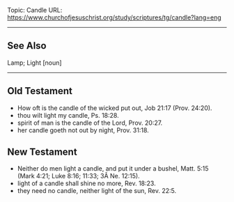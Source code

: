 Topic: Candle
URL: https://www.churchofjesuschrist.org/study/scriptures/tg/candle?lang=eng

---

## See Also

Lamp; Light [noun]

---

## Old Testament

- How oft is the candle of the wicked put out, Job 21:17 (Prov. 24:20).
- thou wilt light my candle, Ps. 18:28.
- spirit of man is the candle of the Lord, Prov. 20:27.
- her candle goeth not out by night, Prov. 31:18.

## New Testament

- Neither do men light a candle, and put it under a bushel, Matt. 5:15 (Mark 4:21; Luke 8:16; 11:33; 3Â Ne. 12:15).
- light of a candle shall shine no more, Rev. 18:23.
- they need no candle, neither light of the sun, Rev. 22:5.

